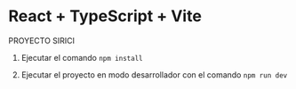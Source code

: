# React + TypeScript + Vite

PROYECTO SIRICI

1. Ejecutar el comando `npm install`

2. Ejecutar el proyecto en modo desarrollador con el comando `npm run dev`
